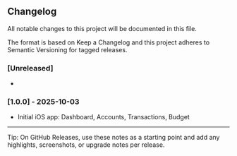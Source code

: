 ## Changelog

All notable changes to this project will be documented in this file.

The format is based on Keep a Changelog and this project adheres to Semantic Versioning for tagged releases.

### [Unreleased]
- 

### [1.0.0] - 2025-10-03
- Initial iOS app: Dashboard, Accounts, Transactions, Budget

---

Tip: On GitHub Releases, use these notes as a starting point and add any highlights, screenshots, or upgrade notes per release.


